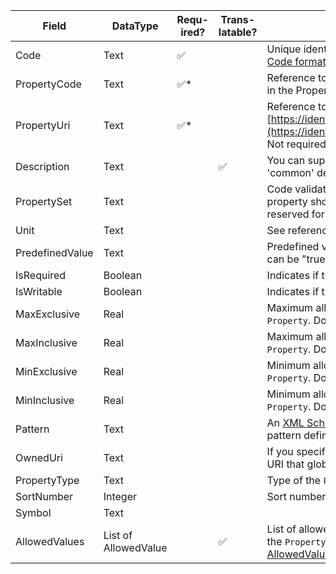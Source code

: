 | Field           | DataType             | Requ- ired? | Trans- latable? | Description                                                                                                                                                                                                                                                                       |
|-----------------|----------------------|-------------|-----------------|-----------------------------------------------------------------------------------------------------------------------------------------------------------------------------------------------------------------------------------------------------------------------------------|
| Code            | Text                 | ✅           |                 | Unique identification within the dictionary of this `ClassProperty`. See section [Code format](#code-format).                                                                                                                                                                     |
| PropertyCode    | Text                 | ✅\*         |                 | Reference to the `Property` if it is in the same `Dictionary`. Not required if you fill in the PropertyUri                                                                                                                                                                        |
| PropertyUri     | Text                 | ✅\*         |                 | Reference to the `Property` if it is in a different `Dictionary`, e.g. [https://identifier.buildingsmart.org/uri/buildingsmart/ifc/4.3/prop/ClearWidth](https://identifier.buildingsmart.org/uri/buildingsmart/ifc/4.3/prop/ClearWidth) Not required if you fill the PropertyCode |
| Description     | Text                 |             | ✅               | You can supply the property description specific to the class. If left out, the 'common' description of the property will be shown where applicable                                                                                                                               |
| PropertySet     | Text                 |             |                 | Code validation will be applied. Name of the "property set" where the property should be placed during IFC export. The prefix 'Pset_' is only reserved for the official IFC. See [assembling properties](#assembling-properties).                                                 |
| Unit            | Text                 |             |                 | See reference list (json) [units](https://api.bsdd.buildingsmart.org/api/Unit/v1).                                                                                                                                                                                                |
| PredefinedValue | Text                 |             |                 | Predefined value for this `Property`. E.g. value for property "IsLoadBearing" can be "true" for class "IfcWall"                                                                                                                                                                   |
| IsRequired      | Boolean              |             |                 | Indicates if this is a required `Property` of the `Class`                                                                                                                                                                                                                         |
| IsWritable      | Boolean              |             |                 | Indicates if the value of this `Property` of the `Class` can be changed                                                                                                                                                                                                           |
| MaxExclusive    | Real                 |             |                 | Maximum allowed value, exclusive. Overrides the value defined for the `Property`. Do not fill both 'inclusive' and 'exclusive' values.                                                                                                                                            |
| MaxInclusive    | Real                 |             |                 | Maximum allowed value, inclusive. Overrides the value defined for the `Property`. Do not fill both 'inclusive' and 'exclusive' values.                                                                                                                                            |
| MinExclusive    | Real                 |             |                 | Minimum allowed value, exclusive. Overrides the value defined for the `Property`. Do not fill both 'inclusive' and 'exclusive' values.                                                                                                                                            |
| MinInclusive    | Real                 |             |                 | Minimum allowed value, inclusive. Overrides the value defined for the `Property`. Do not fill both 'inclusive' and 'exclusive' values.                                                                                                                                            |
| Pattern         | Text                 |             |                 | An [XML Schema regular expression](https://www.regular-expressions.info/xml.html) to limit allowed values. Overrides the pattern defined for the Property                                                                                                                         |
| OwnedUri        | Text                 |             |                 | If you specified `UseOwnUri = true` at the dictionary level, you must supply the URI that globally uniquely identifies the ClassProperty                                                                                                                                          |
| PropertyType    | Text                 |             |                 | Type of the `Property` for the `Class`: `Property` (default) or `Dependency`                                                                                                                                                                                                      |
| SortNumber      | Integer              |             |                 | Sort number of this `Property` within the `Class`                                                                                                                                                                                                                                 |
| Symbol          | Text                 |             |                 |                                                                                                                                                                                                                                                                                   |
| AllowedValues   | List of AllowedValue |             | ✅               | List of allowed values for the `ClassProperty`. Overrides the values defined for the `Property`. Do not use this one for properties of type boolean. See section [AllowedValue](#allowedvalue)                                                                                    |
